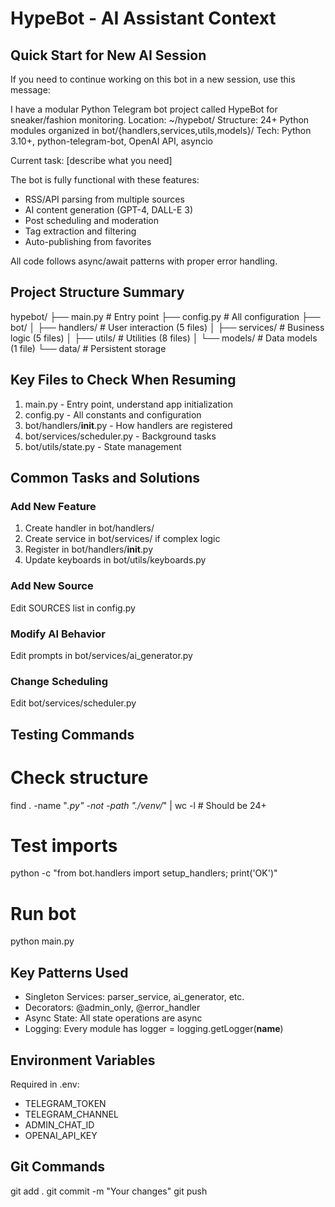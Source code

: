 # HypeBot - AI Assistant Context

## Quick Start for New AI Session

If you need to continue working on this bot in a new session, use this message:

I have a modular Python Telegram bot project called HypeBot for sneaker/fashion monitoring.
Location: ~/hypebot/
Structure: 24+ Python modules organized in bot/{handlers,services,utils,models}/
Tech: Python 3.10+, python-telegram-bot, OpenAI API, asyncio

Current task: [describe what you need]

The bot is fully functional with these features:
- RSS/API parsing from multiple sources
- AI content generation (GPT-4, DALL-E 3)
- Post scheduling and moderation
- Tag extraction and filtering
- Auto-publishing from favorites

All code follows async/await patterns with proper error handling.

## Project Structure Summary

hypebot/
├── main.py                 # Entry point
├── config.py              # All configuration
├── bot/
│   ├── handlers/          # User interaction (5 files)
│   ├── services/          # Business logic (5 files)
│   ├── utils/             # Utilities (8 files)
│   └── models/            # Data models (1 file)
└── data/                  # Persistent storage

## Key Files to Check When Resuming

1. main.py - Entry point, understand app initialization
2. config.py - All constants and configuration
3. bot/handlers/__init__.py - How handlers are registered
4. bot/services/scheduler.py - Background tasks
5. bot/utils/state.py - State management

## Common Tasks and Solutions

### Add New Feature
1. Create handler in bot/handlers/
2. Create service in bot/services/ if complex logic
3. Register in bot/handlers/__init__.py
4. Update keyboards in bot/utils/keyboards.py

### Add New Source
Edit SOURCES list in config.py

### Modify AI Behavior
Edit prompts in bot/services/ai_generator.py

### Change Scheduling
Edit bot/services/scheduler.py

## Testing Commands

# Check structure
find . -name "*.py" -not -path "./venv/*" | wc -l  # Should be 24+

# Test imports
python -c "from bot.handlers import setup_handlers; print('OK')"

# Run bot
python main.py

## Key Patterns Used

- Singleton Services: parser_service, ai_generator, etc.
- Decorators: @admin_only, @error_handler
- Async State: All state operations are async
- Logging: Every module has logger = logging.getLogger(__name__)

## Environment Variables

Required in .env:
- TELEGRAM_TOKEN
- TELEGRAM_CHANNEL
- ADMIN_CHAT_ID
- OPENAI_API_KEY

## Git Commands

git add .
git commit -m "Your changes"
git push

